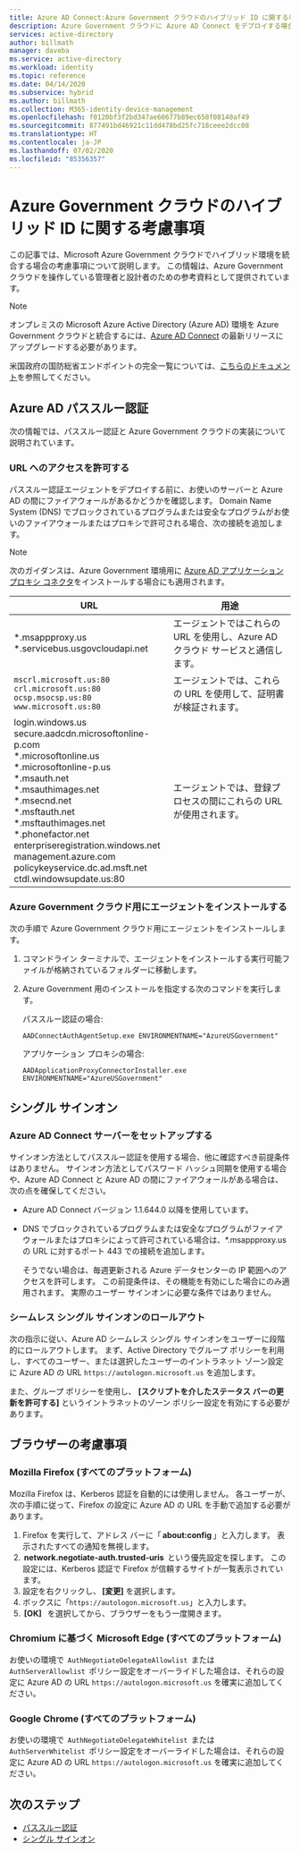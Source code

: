 ```yaml
---
title: Azure AD Connect:Azure Government クラウドのハイブリッド ID に関する考慮事項
description: Azure Government クラウドに Azure AD Connect をデプロイする場合の特別な考慮事項。
services: active-directory
author: billmath
manager: daveba
ms.service: active-directory
ms.workload: identity
ms.topic: reference
ms.date: 04/14/2020
ms.subservice: hybrid
ms.author: billmath
ms.collection: M365-identity-device-management
ms.openlocfilehash: f0120bf3f2bd347ae60677b89ec658f08140af49
ms.sourcegitcommit: 877491bd46921c11dd478bd25fc718ceee2dcc08
ms.translationtype: HT
ms.contentlocale: ja-JP
ms.lasthandoff: 07/02/2020
ms.locfileid: "85356357"
---
```

# <a name="hybrid-identity-considerations-for-the-azure-government-cloud"></a>Azure Government クラウドのハイブリッド ID に関する考慮事項

この記事では、Microsoft Azure Government クラウドでハイブリッド環境を統合する場合の考慮事項について説明します。 この情報は、Azure Government クラウドを操作している管理者と設計者のための参考資料として提供されています。

> [!NOTE]
> オンプレミスの Microsoft Azure Active Directory (Azure AD) 環境を Azure Government クラウドと統合するには、[Azure AD Connect](https://www.microsoft.com/download/details.aspx?id=47594) の最新リリースにアップグレードする必要があります。

米国政府の国防総省エンドポイントの完全一覧については、[こちらのドキュメント](https://docs.microsoft.com/office365/enterprise/office-365-u-s-government-dod-endpoints)を参照してください。

## <a name="azure-ad-pass-through-authentication"></a>Azure AD パススルー認証

次の情報では、パススルー認証と Azure Government クラウドの実装について説明されています。

### <a name="allow-access-to-urls"></a>URL へのアクセスを許可する

パススルー認証エージェントをデプロイする前に、お使いのサーバーと Azure AD の間にファイアウォールがあるかどうかを確認します。 Domain Name System (DNS) でブロックされているプログラムまたは安全なプログラムがお使いのファイアウォールまたはプロキシで許可される場合、次の接続を追加します。

> [!NOTE]
> 次のガイダンスは、Azure Government 環境用に [Azure AD アプリケーション プロキシ コネクタ](https://aka.ms/whyappproxy)をインストールする場合にも適用されます。

|URL |用途|
|-----|-----|
|&#42;.msappproxy.us</br>&#42;.servicebus.usgovcloudapi.net|エージェントではこれらの URL を使用し、Azure AD クラウド サービスと通信します。 |
|`mscrl.microsoft.us:80` </br>`crl.microsoft.us:80` </br>`ocsp.msocsp.us:80` </br>`www.microsoft.us:80`| エージェントでは、これらの URL を使用して、証明書が検証されます。|
|login.windows.us </br>secure.aadcdn.microsoftonline-p.com </br>&#42;.microsoftonline.us </br>&#42;.microsoftonline-p.us </br>&#42;.msauth.net </br>&#42;.msauthimages.net </br>&#42;.msecnd.net</br>&#42;.msftauth.net </br>&#42;.msftauthimages.net</br>&#42;.phonefactor.net </br>enterpriseregistration.windows.net</br>management.azure.com </br>policykeyservice.dc.ad.msft.net</br>ctdl.windowsupdate.us:80| エージェントでは、登録プロセスの間にこれらの URL が使用されます。

### <a name="install-the-agent-for-the-azure-government-cloud"></a>Azure Government クラウド用にエージェントをインストールする

次の手順で Azure Government クラウド用にエージェントをインストールします。

1. コマンドライン ターミナルで、エージェントをインストールする実行可能ファイルが格納されているフォルダーに移動します。
1. Azure Government 用のインストールを指定する次のコマンドを実行します。

   パススルー認証の場合:

   ```
   AADConnectAuthAgentSetup.exe ENVIRONMENTNAME="AzureUSGovernment"
   ```

   アプリケーション プロキシの場合:

   ```
   AADApplicationProxyConnectorInstaller.exe ENVIRONMENTNAME="AzureUSGovernment" 
   ```

## <a name="single-sign-on"></a>シングル サインオン

### <a name="set-up-your-azure-ad-connect-server"></a>Azure AD Connect サーバーをセットアップする

サインオン方法としてパススルー認証を使用する場合、他に確認すべき前提条件はありません。 サインオン方法としてパスワード ハッシュ同期を使用する場合や、Azure AD Connect と Azure AD の間にファイアウォールがある場合は、次の点を確保してください。

- Azure AD Connect バージョン 1.1.644.0 以降を使用しています。
- DNS でブロックされているプログラムまたは安全なプログラムがファイアウォールまたはプロキシによって許可されている場合は、&#42;.msappproxy.us の URL に対するポート 443 での接続を追加します。

  そうでない場合は、毎週更新される Azure データセンターの IP 範囲へのアクセスを許可します。 この前提条件は、その機能を有効にした場合にのみ適用されます。 実際のユーザー サインオンに必要な条件ではありません。

### <a name="roll-out-seamless-single-sign-on"></a>シームレス シングル サインオンのロールアウト

次の指示に従い、Azure AD シームレス シングル サインオンをユーザーに段階的にロールアウトします。 まず、Active Directory でグループ ポリシーを利用し、すべてのユーザー、または選択したユーザーのイントラネット ゾーン設定に Azure AD の URL `https://autologon.microsoft.us` を追加します。

また、グループ ポリシーを使用し、 **[スクリプトを介したステータス バーの更新を許可する]** というイントラネットのゾーン ポリシー設定を有効にする必要があります。

## <a name="browser-considerations"></a>ブラウザーの考慮事項

### <a name="mozilla-firefox-all-platforms"></a>Mozilla Firefox (すべてのプラットフォーム)

Mozilla Firefox は、Kerberos 認証を自動的には使用しません。 各ユーザーが、次の手順に従って、Firefox の設定に Azure AD の URL を手動で追加する必要があります。

1. Firefox を実行して、アドレス バーに「 **about:config** 」と入力します。 表示されたすべての通知を無視します。
1.  **network.negotiate-auth.trusted-uris**  という優先設定を探します。 この設定には、Kerberos 認証で Firefox が信頼するサイトが一覧表示されています。
1. 設定を右クリックし、 **[変更]** を選択します。
1. ボックスに「`https://autologon.microsoft.us`」と入力します。
1.  **[OK]**   を選択してから、ブラウザーをもう一度開きます。

### <a name="microsoft-edge-based-on-chromium-all-platforms"></a>Chromium に基づく Microsoft Edge (すべてのプラットフォーム)

お使いの環境で  `AuthNegotiateDelegateAllowlist`  または `AuthServerAllowlist`  ポリシー設定をオーバーライドした場合は、それらの設定に Azure AD の URL `https://autologon.microsoft.us` を確実に追加してください。

### <a name="google-chrome-all-platforms"></a>Google Chrome (すべてのプラットフォーム)

お使いの環境で  `AuthNegotiateDelegateWhitelist`  または `AuthServerWhitelist`  ポリシー設定をオーバーライドした場合は、それらの設定に Azure AD の URL `https://autologon.microsoft.us` を確実に追加してください。

## <a name="next-steps"></a>次のステップ

- [パススルー認証](how-to-connect-pta-quick-start.md#step-1-check-the-prerequisites)
- [シングル サインオン](how-to-connect-sso-quick-start.md#step-1-check-the-prerequisites)
